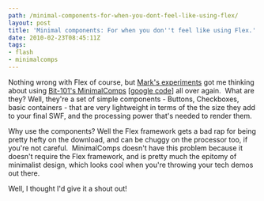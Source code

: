 ```yaml
---
path: /minimal-components-for-when-you-dont-feel-like-using-flex/
layout: post
title: 'Minimal components: For when you don''t feel like using Flex.'
date: 2010-02-23T08:45:11Z
tags:
- flash
- minimalcomps
---
```


Nothing wrong with Flex of course, but <a href="http://markstar.co.uk/blog/2010/flashplatform/actionscript/hype-shapelayout-experiment/" target="_blank">Mark's experiments</a> got me thinking about using <a href="http://www.bit-101.com/minimalcomps/" target="_blank">Bit-101's MinimalComps</a> [<a href="http://code.google.com/p/minimalcomps/" target="_blank">google code</a>] all over again.  What are they? Well, they're a set of simple components - Buttons, Checkboxes, basic containers - that are very lightweight in terms of the the size they add to your final SWF, and the processing power that's needed to render them.

Why use the components? Well the Flex framework gets a bad rap for being pretty hefty on the download, and can be chuggy on the processor too, if you're not careful.  MinimalComps doesn't have this problem because it doesn't require the Flex framework, and is pretty much the epitomy of minimalist design, which looks cool when you're throwing your tech demos out there.

Well, I thought I'd give it a shout out!